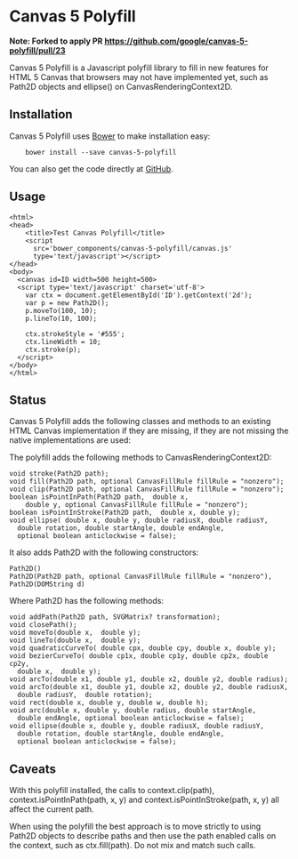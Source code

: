# Canvas 5 Polyfill

**Note: Forked to apply PR https://github.com/google/canvas-5-polyfill/pull/23**

Canvas 5 Polyfill is a Javascript polyfill library to fill in new features for HTML 5
Canvas that browsers may not have implemented yet, such as Path2D objects and
ellipse() on CanvasRenderingContext2D.

## Installation

Canvas 5 Polyfill uses [Bower](http://bower.io/) to make installation easy:

```
    bower install --save canvas-5-polyfill
```

You can also get the code directly at [GitHub](https://github.com/google/canvas-5-polyfill).

## Usage

    <html>
    <head>
        <title>Test Canvas Polyfill</title>
        <script
          src='bower_components/canvas-5-polyfill/canvas.js'
          type='text/javascript'></script>
    </head>
    <body>
      <canvas id=ID width=500 height=500>
      <script type='text/javascript' charset='utf-8'>
        var ctx = document.getElementById('ID').getContext('2d');
        var p = new Path2D();
        p.moveTo(100, 10);
        p.lineTo(10, 100);

        ctx.strokeStyle = '#555';
        ctx.lineWidth = 10;
        ctx.stroke(p);
      </script>
    </body>
    </html>

## Status

Canvas 5 Polyfill adds the following classes and methods to an existing HTML
Canvas implementation if they are missing, if they are not missing the native
implementations are used:

The polyfill adds the following methods to CanvasRenderingContext2D:

    void stroke(Path2D path);
    void fill(Path2D path, optional CanvasFillRule fillRule = "nonzero");
    void clip(Path2D path, optional CanvasFillRule fillRule = "nonzero");
    boolean isPointInPath(Path2D path,  double x,
        double y, optional CanvasFillRule fillRule = "nonzero");
    boolean isPointInStroke(Path2D path,  double x, double y);
    void ellipse( double x, double y, double radiusX, double radiusY,
      double rotation, double startAngle, double endAngle,
      optional boolean anticlockwise = false);

It also adds Path2D with the following constructors:

    Path2D()
    Path2D(Path2D path, optional CanvasFillRule fillRule = "nonzero"),
    Path2D(DOMString d)

Where Path2D has the following methods:

    void addPath(Path2D path, SVGMatrix? transformation);
    void closePath();
    void moveTo(double x,  double y);
    void lineTo(double x,  double y);
    void quadraticCurveTo( double cpx, double cpy, double x, double y);
    void bezierCurveTo( double cp1x, double cp1y, double cp2x, double cp2y,
      double x,  double y);
    void arcTo(double x1, double y1, double x2, double y2, double radius);
    void arcTo(double x1, double y1, double x2, double y2, double radiusX,
      double radiusY,  double rotation);
    void rect(double x, double y, double w, double h);
    void arc(double x, double y, double radius, double startAngle,
      double endAngle, optional boolean anticlockwise = false);
    void ellipse(double x, double y, double radiusX, double radiusY,
      double rotation, double startAngle, double endAngle,
      optional boolean anticlockwise = false);

## Caveats

With this polyfill installed, the calls to context.clip(path),
context.isPointInPath(path, x, y) and context.isPointInStroke(path, x, y)
all affect the current path.

When using the polyfill the best approach is to move strictly to using
Path2D objects to describe paths and then use the path enabled calls
on the context, such as ctx.fill(path). Do not mix and match such calls.

